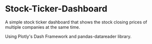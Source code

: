 # Stock-Ticker-Dashboard
A simple stock ticker dashboard that shows the stock closing prices of multiple companies at the same time. 

Using Plotly's Dash Framework and pandas-datareader library.

